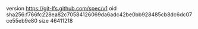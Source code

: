 version https://git-lfs.github.com/spec/v1
oid sha256:f766fc228ea82c70584126069da6adc42be0bb928485cb8dc6dc07ce55eb9e80
size 46411218
